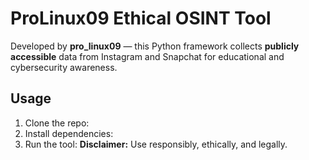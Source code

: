 # ProLinux09 Ethical OSINT Tool

Developed by **pro_linux09** — this Python framework collects **publicly accessible** data from Instagram and Snapchat for educational and cybersecurity awareness.

## Usage
1. Clone the repo:
2. Install dependencies:
3. Run the tool:
**Disclaimer:** Use responsibly, ethically, and legally.
